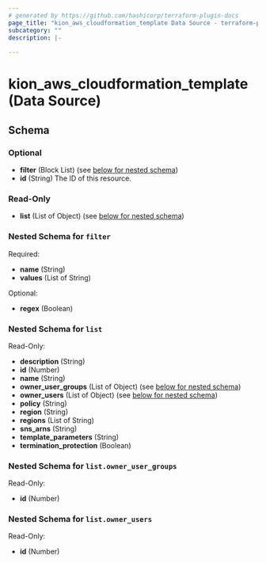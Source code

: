 ```yaml
---
# generated by https://github.com/hashicorp/terraform-plugin-docs
page_title: "kion_aws_cloudformation_template Data Source - terraform-provider-kion"
subcategory: ""
description: |-
  
---
```


# kion_aws_cloudformation_template (Data Source)





<!-- schema generated by tfplugindocs -->
## Schema

### Optional

- **filter** (Block List) (see [below for nested schema](#nestedblock--filter))
- **id** (String) The ID of this resource.

### Read-Only

- **list** (List of Object) (see [below for nested schema](#nestedatt--list))

<a id="nestedblock--filter"></a>
### Nested Schema for `filter`

Required:

- **name** (String)
- **values** (List of String)

Optional:

- **regex** (Boolean)


<a id="nestedatt--list"></a>
### Nested Schema for `list`

Read-Only:

- **description** (String)
- **id** (Number)
- **name** (String)
- **owner_user_groups** (List of Object) (see [below for nested schema](#nestedobjatt--list--owner_user_groups))
- **owner_users** (List of Object) (see [below for nested schema](#nestedobjatt--list--owner_users))
- **policy** (String)
- **region** (String)
- **regions** (List of String)
- **sns_arns** (String)
- **template_parameters** (String)
- **termination_protection** (Boolean)

<a id="nestedobjatt--list--owner_user_groups"></a>
### Nested Schema for `list.owner_user_groups`

Read-Only:

- **id** (Number)


<a id="nestedobjatt--list--owner_users"></a>
### Nested Schema for `list.owner_users`

Read-Only:

- **id** (Number)


